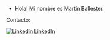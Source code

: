 - Hola! Mi nombre es Martin Ballester.

Contacto:

[![Linkedin](https://i.stack.imgur.com/gVE0j.png) LinkedIn](https://www.linkedin.com/in/mart%C3%ADn-ballester-52279b1a6/)
